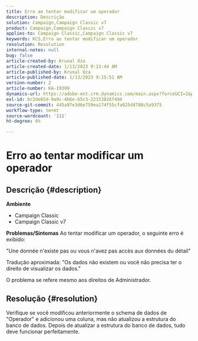 ```yaml
---
title: Erro ao tentar modificar um operador
description: Descrição
solution: Campaign,Campaign Classic v7
product: Campaign,Campaign Classic v7
applies-to: Campaign Classic,Campaign Classic v7
keywords: KCS,Erro ao tentar modificar um operador
resolution: Resolution
internal-notes: null
bug: false
article-created-by: Krunal Oza
article-created-date: 1/13/2023 9:13:44 AM
article-published-by: Krunal Oza
article-published-date: 1/13/2023 9:15:51 AM
version-number: 2
article-number: KA-19399
dynamics-url: https://adobe-ent.crm.dynamics.com/main.aspx?forceUCI=1&pagetype=entityrecord&etn=knowledgearticle&id=542a2e92-2293-ed11-aad1-6045bd006793
exl-id: bc2de85d-9a9c-4b6e-b5c3-22153826f494
source-git-commit: 445a97e3d6e759ea174f55cfa025d4788c5a9375
workflow-type: tm+mt
source-wordcount: '111'
ht-degree: 8%

---
```


# Erro ao tentar modificar um operador

## Descrição {#description}

<b>Ambiente</b>
- Campaign Classic
- Campaign Classic v7



<b>Problemas/Sintomas</b>
Ao tentar modificar um operador, o seguinte erro é exibido:

&quot;Une donnée n&#39;existe pas ou vous n&#39;avez pas accès aux données du détail&quot;

Tradução aproximada: &quot;Os dados não existem ou você não precisa ter o direito de visualizar os dados.&quot;

O problema se refere mesmo aos direitos de Administrador.


## Resolução {#resolution}


Verifique se você modificou anteriormente o schema de dados de &quot;Operador&quot; e adicionou uma coluna, mas não atualizou a estrutura do banco de dados. Depois de atualizar a estrutura do banco de dados, tudo deve funcionar perfeitamente.
